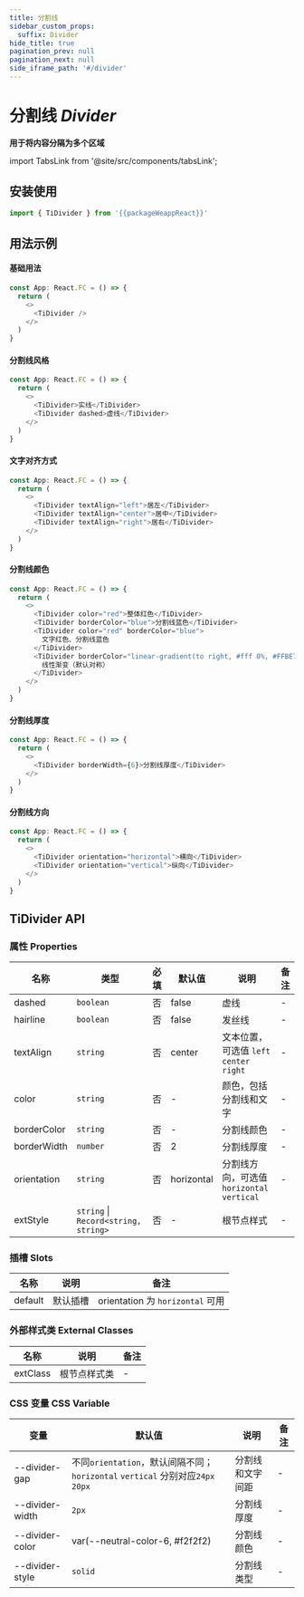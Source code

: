 ```yaml
---
title: 分割线
sidebar_custom_props:
  suffix: Divider
hide_title: true
pagination_prev: null
pagination_next: null
side_iframe_path: '#/divider'
---
```


# 分割线 _Divider_

**用于将内容分隔为多个区域**

import TabsLink from '@site/src/components/tabsLink';

<TabsLink id="tidivider-api" />

## 安装使用

```typescript showLineNumbers
import { TiDivider } from '{{packageWeappReact}}'
```

## 用法示例

#### 基础用法

```typescript tsx showLineNumbers
const App: React.FC = () => {
  return (
    <>
      <TiDivider />
    </>
  )
}
```

#### 分割线风格

```typescript tsx showLineNumbers
const App: React.FC = () => {
  return (
    <>
      <TiDivider>实线</TiDivider>
      <TiDivider dashed>虚线</TiDivider>
    </>
  )
}
```

#### 文字对齐方式

```typescript tsx showLineNumbers
const App: React.FC = () => {
  return (
    <>
      <TiDivider textAlign="left">居左</TiDivider>
      <TiDivider textAlign="center">居中</TiDivider>
      <TiDivider textAlign="right">居右</TiDivider>
    </>
  )
}
```

#### 分割线颜色

```typescript tsx showLineNumbers
const App: React.FC = () => {
  return (
    <>
      <TiDivider color="red">整体红色</TiDivider>
      <TiDivider borderColor="blue">分割线蓝色</TiDivider>
      <TiDivider color="red" borderColor="blue">
        文字红色、分割线蓝色
      </TiDivider>
      <TiDivider borderColor="linear-gradient(to right, #fff 0%, #FFBE70 100%)" borderWidth={6}>
        线性渐变（默认对称）
      </TiDivider>
    </>
  )
}
```

#### 分割线厚度

```typescript tsx showLineNumbers
const App: React.FC = () => {
  return (
    <>
      <TiDivider borderWidth={6}>分割线厚度</TiDivider>
    </>
  )
}
```

#### 分割线方向

```typescript tsx showLineNumbers
const App: React.FC = () => {
  return (
    <>
      <TiDivider orientation="horizontal">横向</TiDivider>
      <TiDivider orientation="vertical">纵向</TiDivider>
    </>
  )
}
```
## TiDivider API
### 属性 **Properties**
| 名称        | 类型      | 必填 | 默认值     | 说明                                      | 备注 |
| ----------- | --------- | ---- | ---------- | ----------------------------------------- | ---- |
| dashed      | `boolean` | 否   | false      | 虚线                                      | -    |
| hairline    | `boolean` | 否   | false      | 发丝线                                    | -    |
| textAlign   | `string`  | 否   | center     | 文本位置，可选值 `left` `center` `right ` | -    |
| color       | `string`  | 否   | -          | 颜色，包括分割线和文字                    | -    |
| borderColor | `string`  | 否   | -          | 分割线颜色                                | -    |
| borderWidth | `number`  | 否   | 2          | 分割线厚度                                | -    |
| orientation | `string`  | 否   | horizontal | 分割线方向，可选值`horizontal` `vertical` | -    |
| extStyle    | `string` \| `Record<string, string>`  | 否   | -          | 根节点样式                                | -    |

### 插槽 **Slots**
| 名称    | 说明     | 备注                             |
| ------- | -------- | -------------------------------- |
| default | 默认插槽 | orientation 为 `horizontal` 可用 |

### 外部样式类 **External Classes**
| 名称     | 说明         | 备注 |
| -------- | ------------ | ---- |
| extClass | 根节点样式类 | -    |

### CSS 变量 **CSS Variable**
| 变量            | 默认值                                                                         | 说明             | 备注 |
| --------------- | ------------------------------------------------------------------------------ | ---------------- | ---- |
| --divider-gap   | 不同`orientation`，默认间隔不同；`horizontal` `vertical` 分别对应`24px` `20px` | 分割线和文字间距 | -    |
| --divider-width | `2px`                                                                          | 分割线厚度       | -    |
| --divider-color | var(--neutral-color-6, #f2f2f2)                                                | 分割线颜色       | -    |
| --divider-style | `solid`                                                                        | 分割线类型       | -    |
